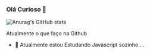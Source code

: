 ### Olá Curioso 👋


![Anurag's GitHub stats](https://github-readme-stats.vercel.app/api?username=jpmgs1&show_icons=true&theme=merko)

Atualmente o que faço na Github

- 🔭 Atualmente estou Estudando Javascript sozinho....
